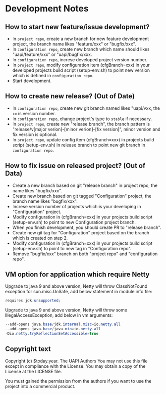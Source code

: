 Development Notes
=================

## How to start new feature/issue development?

* In `project repo`, create a new branch for new feature development project, the branch name likes "feature/xxx" or "bugfix/xxx".
* In `configuration repo`, create new branch which name should likes "uapi/feature/xxx" or "uapi/bugfix/xxx.
* In `configuration repo`, increse developed project version number.
* In `project repo`, modify configuration item (cfgBranch=xxx) in your developed projects build script (setup-env.sh) to point new version which is defined in `configuration repo`.
* Start development.

## How to create new release? (Out of Date)
* In `configuration repo`, create new git branch named likes "uapi/vxx, the `xx` is version number.
* In `configuration repo`, change project's type to `stable` if necessary.
* In `project repo`, create new "release branch", the branch pattern is "release/v[major verion]-[minor verion]-[fix version]", minor version and fix version is optional.
* In `project repo`, update config item (cfgBranch=xxx) in projects build script (setup-env.sh) in release branch to point new git branch in `configuration repo`.

## How to fix issue on released project? (Out of Data)

* Create a new branch based on git "release branch" in project repo, the name likes "bugfix/xxx".
* Create new branch based on git tagged "Configuration" project, the branch name likes "bugfix/xxx".
* Increse version number of projects which is your developing in "Configuration" project.
* Modify configuration in (cfgBranch=xxx) in your projects build script (setup-env.sh) to point to new Configuration project branch.
* When you finish development, you should create PR to "release branch".
* Create new git tag for "Configuration" project based on the branch which is created on step 2.
* Modify configuration in (cfgBranch=xxx) in your projects build script (setup-env.sh) to point to new tag in "Configuration repo".
* Remove "bugfix/xxx" branch on both "project repo" and "configuration repo". 

## VM option for application which require Netty

Upgrade to java 9 and above version, Netty will throw ClassNotFound exception for sun.misc.UnSafe, add below statement in module.info file:
```java
requires jdk.unsupported;
```

Upgrade to java 9 and above version, Netty will throw some IllegalAccessException, add below in vm arguments:
```java
--add-opens java.base/jdk.internal.misc=io.netty.all
--add-opens java.base/java.nio=io.netty.all
-Dio.netty.tryReflectionSetAccessible=true
```

## Copyright text

Copyright (c) $today.year. The UAPI Authors
You may not use this file except in compliance with the License.
You may obtain a copy of the License at the LICENSE file.

You must gained the permission from the authors if you want to
use the project into a commercial product.